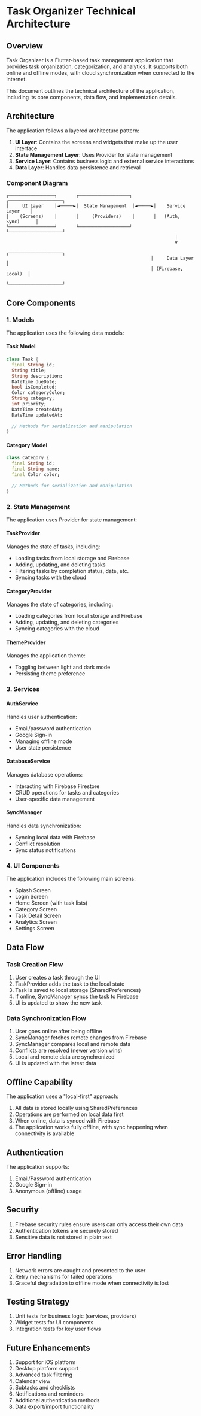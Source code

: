 # Task Organizer Technical Architecture

## Overview

Task Organizer is a Flutter-based task management application that provides task organization, categorization, and analytics. It supports both online and offline modes, with cloud synchronization when connected to the internet.

This document outlines the technical architecture of the application, including its core components, data flow, and implementation details.

## Architecture

The application follows a layered architecture pattern:

1. **UI Layer**: Contains the screens and widgets that make up the user interface
2. **State Management Layer**: Uses Provider for state management
3. **Service Layer**: Contains business logic and external service interactions
4. **Data Layer**: Handles data persistence and retrieval

### Component Diagram

```
┌─────────────────┐       ┌───────────────────┐       ┌────────────────────┐
│     UI Layer    │◄─────►│  State Management  │◄─────►│    Service Layer    │
│    (Screens)    │       │     (Providers)    │       │   (Auth, Sync)      │
└─────────────────┘       └───────────────────┘       └────────────────────┘
                                                               │
                                                               ▼
                                                      ┌────────────────────┐
                                                      │     Data Layer     │
                                                      │ (Firebase, Local)  │
                                                      └────────────────────┘
```

## Core Components

### 1. Models

The application uses the following data models:

#### Task Model

```dart
class Task {
  final String id;
  String title;
  String description;
  DateTime dueDate;
  bool isCompleted;
  Color categoryColor;
  String category;
  int priority;
  DateTime createdAt;
  DateTime updatedAt;
  
  // Methods for serialization and manipulation
}
```

#### Category Model

```dart
class Category {
  final String id;
  final String name;
  final Color color;
  
  // Methods for serialization and manipulation
}
```

### 2. State Management

The application uses Provider for state management:

#### TaskProvider

Manages the state of tasks, including:
- Loading tasks from local storage and Firebase
- Adding, updating, and deleting tasks
- Filtering tasks by completion status, date, etc.
- Syncing tasks with the cloud

#### CategoryProvider

Manages the state of categories, including:
- Loading categories from local storage and Firebase
- Adding, updating, and deleting categories
- Syncing categories with the cloud

#### ThemeProvider

Manages the application theme:
- Toggling between light and dark mode
- Persisting theme preference

### 3. Services

#### AuthService

Handles user authentication:
- Email/password authentication
- Google Sign-in
- Managing offline mode
- User state persistence

#### DatabaseService

Manages database operations:
- Interacting with Firebase Firestore
- CRUD operations for tasks and categories
- User-specific data management

#### SyncManager

Handles data synchronization:
- Syncing local data with Firebase
- Conflict resolution
- Sync status notifications

### 4. UI Components

The application includes the following main screens:
- Splash Screen
- Login Screen
- Home Screen (with task lists)
- Category Screen
- Task Detail Screen
- Analytics Screen
- Settings Screen

## Data Flow

### Task Creation Flow

1. User creates a task through the UI
2. TaskProvider adds the task to the local state
3. Task is saved to local storage (SharedPreferences)
4. If online, SyncManager syncs the task to Firebase
5. UI is updated to show the new task

### Data Synchronization Flow

1. User goes online after being offline
2. SyncManager fetches remote changes from Firebase
3. SyncManager compares local and remote data
4. Conflicts are resolved (newer version wins)
5. Local and remote data are synchronized
6. UI is updated with the latest data

## Offline Capability

The application uses a "local-first" approach:
1. All data is stored locally using SharedPreferences
2. Operations are performed on local data first
3. When online, data is synced with Firebase
4. The application works fully offline, with sync happening when connectivity is available

## Authentication

The application supports:
1. Email/Password authentication
2. Google Sign-in
3. Anonymous (offline) usage

## Security

1. Firebase security rules ensure users can only access their own data
2. Authentication tokens are securely stored
3. Sensitive data is not stored in plain text

## Error Handling

1. Network errors are caught and presented to the user
2. Retry mechanisms for failed operations
3. Graceful degradation to offline mode when connectivity is lost

## Testing Strategy

1. Unit tests for business logic (services, providers)
2. Widget tests for UI components
3. Integration tests for key user flows

## Future Enhancements

1. Support for iOS platform
2. Desktop platform support
3. Advanced task filtering
4. Calendar view
5. Subtasks and checklists
6. Notifications and reminders
7. Additional authentication methods
8. Data export/import functionality
